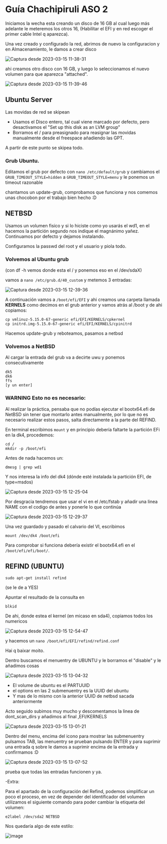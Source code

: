 # Guía Chachipiruli ASO 2

Iniciamos la wecha esta creando un disco de 16 GB al cual luego más adelante le meteremos los otros 16, (Habilitar el EFI y en red escoger el primer cable Intel q aparezca).

Una vez creado y configurado la red, abrimos de nuevo la configuracion y en Almacenamiento, le damos a crear disco

![Captura desde 2023-03-15 11-38-31](https://user-images.githubusercontent.com/91732612/225305583-c39ff12a-9190-4760-b886-059eab5e2006.png)


ahi creamos otro disco con 16 GB, y luego lo seleccionamos el nuevo volumen para que aparezca "attached".

![Captura desde 2023-03-15 11-39-46](https://user-images.githubusercontent.com/91732612/225305648-2da14d65-6deb-4eb1-a0ac-428518ce6a98.png)

## Ubuntu Server

Las movidas de red se skipean

- Usamos el Disco entero, tal cual viene marcado por defecto, pero desactivamos el "Set up this disk as an LVM group"
- Borramos el / para preasignado para reasignar las movidas manualmente desde el freespace añadiendo las GPT.

A partir de este punto se skipea todo.

### Grub Ubuntu.

Editamos el grub por defecto con `nano /etc/default/grub` y cambiamos el `GRUB_TIMEOUT_STYLE=hidden` a `GRUB_TIMEOUT_STYLE=menu` y le ponemos un timeout razonable

chantamos un update-grub, comprobamos que funciona y nos comemos unas chocobon por el trabajo bien hecho :D

## NETBSD

Usamos un volumen fisico y si lo hiciste como yo usarás el wd1, en el hacemos la partición segundo nos indique el magnánimo yañez. Continuamos por defecto y dejamos instalando.

Configuramos la passwd del root y el usuario y piola todo.

### Volvemos al Ubuntu grub

(con df -h vemos donde esta el / y ponemos eso en el /dev/sdaX)

vamos a `nano /etc/grub.d/40_custom` y metemos 3 entradas:

![Captura desde 2023-03-15 12-39-36](https://user-images.githubusercontent.com/91732612/225306494-5b5e6a31-189c-4c95-9f40-4015714c012b.png)


A continuación vamos a `/boot/efi/EFI` y ahi creamos una carpeta llamada **KERNELS** como decimos en el grub anterior y vamos atrás al /boot y de ahi copiamos:

~~~shell
cp vmlinuz-5.15.0-67-generic efi/EFI/KERNELS/cpkernel
cp initrd.img-5.15.0-67-generic efi/EFI/KERNELS/cpinitrd
~~~

Hacemos update-grub y reboteamos, pasamos a netbsd

### Volvemos a NetBSD

Al cargar la entrada del grub va a decirte uwu y ponemos consecutivamente 

~~~shell
dk5
dk6
ffs
[y un enter]
~~~

### WARNING Esto no es necesario:
Al realizar la práctica, pensaba que no podías ejecutar el bootx64.efi de NetBSD sin tener que montarlo antes manualmente, por lo que no es necesario realizar estos pasos, salta directamente a la parte del REFIND.

En terminal escribimos `mount` y en principio debería faltarte la partición EFi en la dk4, procedemos:

~~~
cd /
mkdir -p /boot/efi
~~~

Antes de nada hacemos un:

~~~shell
dmesg | grep wd1
~~~

Y nos interesa la info del dk4 (dónde esté instalada la partición EFI, de type=msdos)

![Captura desde 2023-03-15 12-25-04](https://user-images.githubusercontent.com/91732612/225305752-e3e6f23f-1f67-4fc8-b3bf-b5aa5efbdf90.png)


Por desgracia tendremos que usar el vi en el /etc/fstab y añadir una linea NAME con el codigo de antes y ponerle lo que continúa

![Captura desde 2023-03-15 12-29-37](https://user-images.githubusercontent.com/91732612/225305774-9bdae9cb-f59b-48c2-ac9e-019141f481d7.png)


Una vez guardado y pasado el calvario del VI, escribimos

~~~shell
mount /dev/dk4 /boot/efi
~~~

Para comprobar si funciona debería existir el bootx64.efi en el `/boot/efi/efi/boot/`.

## REFIND (UBUNTU)

~~~shell
sudo apt-get install refind
~~~

(se le de a YES)

Apuntar el resultado de la consulta en 

~~~shell
blkid
~~~

De ahi, donde estea el kernel (en micaso en sda4), copiamos todos los numericos

![Captura desde 2023-03-15 12-54-47](https://user-images.githubusercontent.com/91732612/225306607-47fc057f-e722-4749-8cd9-d5c93caa2df9.png)

y hacemos un `nano /boot/efi/EFI/refind/refind.conf`

Hai q baixar moito.

Dentro buscamos el menuentry de UBUNTU y le borramos el "disable" y le añadimos cosas

![Captura desde 2023-03-15 13-04-32](https://user-images.githubusercontent.com/91732612/225306167-30ae0a45-40ec-4062-8252-3130869ff5a3.png)


- El volume de ubuntu es el PARTUUID
- el options en las 2 submenuentry es la UUID del  ubuntu
- Y mas de lo mismo con la anterior UUID de netbsd sacada anteriormente

Acto seguido subimos muy mucho y descomentamos la linea de dont_scan_dirs y añadimos al final ,EFI/KERNELS

![Captura desde 2023-03-15 13-01-21](https://user-images.githubusercontent.com/91732612/225306109-142b7548-bc21-4666-a495-4fa6205f7799.png)

Dentro del menu, encima del icono para mostrar las submenuentry pulsamos TAB, las menuentry se prueban pulsando ENTER y para suprimir una entrada q sobre le damos a suprimir encima de la entrada y confirmamos :D

![Captura desde 2023-03-15 13-07-52](https://user-images.githubusercontent.com/91732612/225306030-788f5533-0b32-4d14-af09-a0b706d11e36.png)

prueba que todas las entradas funcionen y ya.



-Extra:

Para el apartado de la configuración del Refind, podemos simplificar un poco el proceso, en vez de depender del identificador del volumen utilizamos el siguiente comando para poder cambiar la etiqueta del volumen:
~~~shell
e2label /dev/sda2 NETBSD
~~~

Nos quedaría algo de este estilo:

![image](https://user-images.githubusercontent.com/90767186/226745776-182359bd-6df1-4374-883d-498ba7e0aeea.png)



